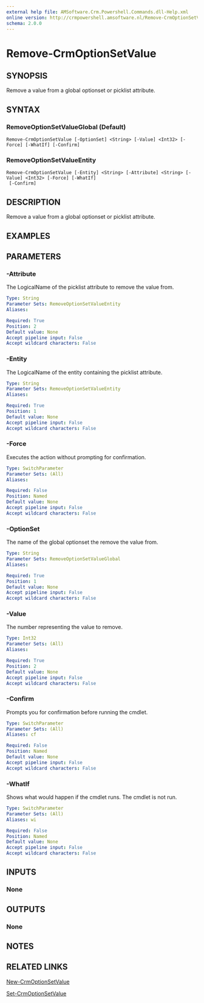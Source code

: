 ```yaml
---
external help file: AMSoftware.Crm.Powershell.Commands.dll-Help.xml
online version: http://crmpowershell.amsoftware.nl/Remove-CrmOptionSetValue.html
schema: 2.0.0
---
```


# Remove-CrmOptionSetValue

## SYNOPSIS
Remove a value from a global optionset or picklist attribute.

## SYNTAX

### RemoveOptionSetValueGlobal (Default)
```
Remove-CrmOptionSetValue [-OptionSet] <String> [-Value] <Int32> [-Force] [-WhatIf] [-Confirm]
```

### RemoveOptionSetValueEntity
```
Remove-CrmOptionSetValue [-Entity] <String> [-Attribute] <String> [-Value] <Int32> [-Force] [-WhatIf]
 [-Confirm]
```

## DESCRIPTION
Remove a value from a global optionset or picklist attribute.

## EXAMPLES


## PARAMETERS

### -Attribute
The LogicalName of the picklist attribute to remove the value from.

```yaml
Type: String
Parameter Sets: RemoveOptionSetValueEntity
Aliases: 

Required: True
Position: 2
Default value: None
Accept pipeline input: False
Accept wildcard characters: False
```

### -Entity
The LogicalName of the entity containing the picklist attribute.

```yaml
Type: String
Parameter Sets: RemoveOptionSetValueEntity
Aliases: 

Required: True
Position: 1
Default value: None
Accept pipeline input: False
Accept wildcard characters: False
```

### -Force
Executes the action without prompting for confirmation.

```yaml
Type: SwitchParameter
Parameter Sets: (All)
Aliases: 

Required: False
Position: Named
Default value: None
Accept pipeline input: False
Accept wildcard characters: False
```

### -OptionSet
The name of the global optionset the remove the value from.

```yaml
Type: String
Parameter Sets: RemoveOptionSetValueGlobal
Aliases: 

Required: True
Position: 1
Default value: None
Accept pipeline input: False
Accept wildcard characters: False
```

### -Value
The number representing the value to remove.

```yaml
Type: Int32
Parameter Sets: (All)
Aliases: 

Required: True
Position: 2
Default value: None
Accept pipeline input: False
Accept wildcard characters: False
```

### -Confirm
Prompts you for confirmation before running the cmdlet.

```yaml
Type: SwitchParameter
Parameter Sets: (All)
Aliases: cf

Required: False
Position: Named
Default value: None
Accept pipeline input: False
Accept wildcard characters: False
```

### -WhatIf
Shows what would happen if the cmdlet runs.
The cmdlet is not run.

```yaml
Type: SwitchParameter
Parameter Sets: (All)
Aliases: wi

Required: False
Position: Named
Default value: None
Accept pipeline input: False
Accept wildcard characters: False
```

## INPUTS

### None


## OUTPUTS

### None

## NOTES

## RELATED LINKS

[New-CrmOptionSetValue](New-CrmOptionSetValue.md)

[Set-CrmOptionSetValue](Set-CrmOptionSetValue.md)
